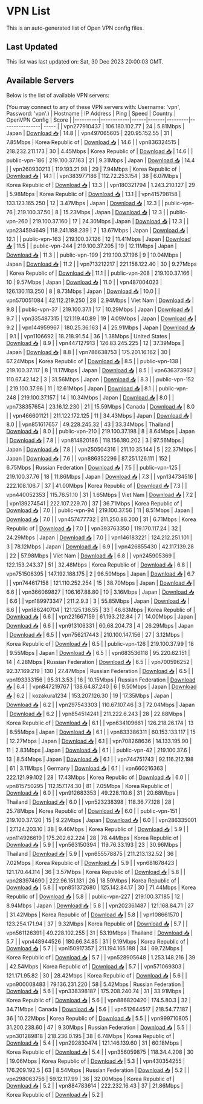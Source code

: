 # VPN List

This is an auto-generated list of Open VPN config files.

## Last Updated

This list was last updated on: Sat, 30 Dec 2023 20:00:03 GMT.

## Available Servers

Below is the list of available VPN servers:

(You may connect to any of these VPN servers with: Username: 'vpn', Password: 'vpn'.)
| Hostname | IP Address | Ping | Speed | Country | OpenVPN Config | Score |
|----------|------------|------|-------|---------|----------------| ----- |
| vpn277910437 | 106.180.102.77 | 24 | 5.81Mbps | Japan | [Download 📥](./configs/server_0_JP.ovpn) | 14.8 |
| vpn497065605 | 220.95.152.55 | 31 | 7.85Mbps | Korea Republic of | [Download 📥](./configs/server_1_KR.ovpn) | 14.6 |
| vpn836324515 | 218.232.211.173 | 30 | 4.45Mbps | Korea Republic of | [Download 📥](./configs/server_2_KR.ovpn) | 14.6 |
| public-vpn-186 | 219.100.37.163 | 21 | 9.31Mbps | Japan | [Download 📥](./configs/server_3_JP.ovpn) | 14.4 |
| vpn260930213 | 119.193.21.98 | 29 | 7.94Mbps | Korea Republic of | [Download 📥](./configs/server_4_KR.ovpn) | 14.1 |
| vpn383977186 | 112.72.253.154 | 38 | 6.07Mbps | Korea Republic of | [Download 📥](./configs/server_5_KR.ovpn) | 13.3 |
| vpn180321794 | 1.243.210.127 | 29 | 5.98Mbps | Korea Republic of | [Download 📥](./configs/server_6_KR.ovpn) | 13.1 |
| vpn415798158 | 133.123.165.250 | 12 | 3.47Mbps | Japan | [Download 📥](./configs/server_7_JP.ovpn) | 12.3 |
| public-vpn-76 | 219.100.37.50 | 8 | 15.23Mbps | Japan | [Download 📥](./configs/server_8_JP.ovpn) | 12.3 |
| public-vpn-260 | 219.100.37.160 | 17 | 24.30Mbps | Japan | [Download 📥](./configs/server_9_JP.ovpn) | 12.3 |
| vpn234594649 | 118.241.188.239 | 7 | 13.67Mbps | Japan | [Download 📥](./configs/server_10_JP.ovpn) | 12.1 |
| public-vpn-163 | 219.100.37.126 | 12 | 11.41Mbps | Japan | [Download 📥](./configs/server_11_JP.ovpn) | 11.5 |
| public-vpn-244 | 219.100.37.205 | 19 | 12.11Mbps | Japan | [Download 📥](./configs/server_12_JP.ovpn) | 11.3 |
| public-vpn-199 | 219.100.37.196 | 9 | 10.04Mbps | Japan | [Download 📥](./configs/server_13_JP.ovpn) | 11.2 |
| vpn713212217 | 221.158.122.40 | 30 | 9.27Mbps | Korea Republic of | [Download 📥](./configs/server_14_KR.ovpn) | 11.1 |
| public-vpn-208 | 219.100.37.166 | 10 | 9.57Mbps | Japan | [Download 📥](./configs/server_15_JP.ovpn) | 11.0 |
| vpn487004023 | 126.130.113.250 | 8 | 8.73Mbps | Japan | [Download 📥](./configs/server_16_JP.ovpn) | 10.0 |
| vpn570051084 | 42.112.219.250 | 28 | 2.94Mbps | Viet Nam | [Download 📥](./configs/server_17_VN.ovpn) | 9.8 |
| public-vpn-37 | 219.100.37.1 | 17 | 10.29Mbps | Japan | [Download 📥](./configs/server_18_JP.ovpn) | 9.7 |
| vpn335487315 | 121.119.40.89 | 19 | 4.09Mbps | Japan | [Download 📥](./configs/server_19_JP.ovpn) | 9.2 |
| vpn144959967 | 180.25.36.163 | 4 | 25.91Mbps | Japan | [Download 📥](./configs/server_20_JP.ovpn) | 9.1 |
| vpn1106692 | 18.218.91.54 | 36 | 1.38Mbps | United States | [Download 📥](./configs/server_21_US.ovpn) | 8.9 |
| vpn447127913 | 126.83.245.225 | 12 | 37.39Mbps | Japan | [Download 📥](./configs/server_22_JP.ovpn) | 8.8 |
| vpn786638753 | 175.201.16.162 | 30 | 67.24Mbps | Korea Republic of | [Download 📥](./configs/server_23_KR.ovpn) | 8.5 |
| public-vpn-138 | 219.100.37.117 | 8 | 11.17Mbps | Japan | [Download 📥](./configs/server_24_JP.ovpn) | 8.5 |
| vpn636373967 | 110.67.42.142 | 3 | 31.56Mbps | Japan | [Download 📥](./configs/server_25_JP.ovpn) | 8.3 |
| public-vpn-152 | 219.100.37.96 | 11 | 12.61Mbps | Japan | [Download 📥](./configs/server_26_JP.ovpn) | 8.1 |
| public-vpn-248 | 219.100.37.157 | 14 | 10.34Mbps | Japan | [Download 📥](./configs/server_27_JP.ovpn) | 8.0 |
| vpn738357654 | 23.16.12.230 | 21 | 15.59Mbps | Canada | [Download 📥](./configs/server_28_CA.ovpn) | 8.0 |
| vpn466601121 | 211.122.172.125 | 11 | 34.43Mbps | Japan | [Download 📥](./configs/server_29_JP.ovpn) | 8.0 |
| vpn851617657 | 49.228.245.32 | 43 | 33.34Mbps | Thailand | [Download 📥](./configs/server_30_TH.ovpn) | 8.0 |
| public-vpn-210 | 219.100.37.198 | 8 | 8.64Mbps | Japan | [Download 📥](./configs/server_31_JP.ovpn) | 7.8 |
| vpn814820186 | 118.156.180.202 | 3 | 97.56Mbps | Japan | [Download 📥](./configs/server_32_JP.ovpn) | 7.8 |
| vpn250504316 | 211.10.35.144 | 5 | 22.37Mbps | Japan | [Download 📥](./configs/server_33_JP.ovpn) | 7.6 |
| vpn886352296 | 87.251.126.111 | 152 | 6.75Mbps | Russian Federation | [Download 📥](./configs/server_34_RU.ovpn) | 7.5 |
| public-vpn-125 | 219.100.37.76 | 18 | 11.86Mbps | Japan | [Download 📥](./configs/server_35_JP.ovpn) | 7.3 |
| vpn134734516 | 222.108.106.7 | 37 | 41.00Mbps | Korea Republic of | [Download 📥](./configs/server_36_KR.ovpn) | 7.3 |
| vpn440052353 | 115.76.51.10 | 31 | 1.65Mbps | Viet Nam | [Download 📥](./configs/server_37_VN.ovpn) | 7.2 |
| vpn139274541 | 222.107.229.70 | 37 | 36.71Mbps | Korea Republic of | [Download 📥](./configs/server_38_KR.ovpn) | 7.0 |
| public-vpn-94 | 219.100.37.56 | 11 | 8.51Mbps | Japan | [Download 📥](./configs/server_39_JP.ovpn) | 7.0 |
| vpn457477732 | 211.250.86.200 | 31 | 6.71Mbps | Korea Republic of | [Download 📥](./configs/server_40_KR.ovpn) | 7.0 |
| vpn393763350 | 119.170.117.24 | 32 | 24.29Mbps | Japan | [Download 📥](./configs/server_41_JP.ovpn) | 7.0 |
| vpn146183221 | 124.212.251.101 | 3 | 78.12Mbps | Japan | [Download 📥](./configs/server_42_JP.ovpn) | 6.9 |
| vpn426855430 | 42.117.139.28 | 22 | 57.98Mbps | Viet Nam | [Download 📥](./configs/server_43_VN.ovpn) | 6.8 |
| vpn245905369 | 122.153.243.37 | 51 | 32.48Mbps | Korea Republic of | [Download 📥](./configs/server_44_KR.ovpn) | 6.8 |
| vpn751506395 | 147.192.188.175 | 2 | 96.50Mbps | Japan | [Download 📥](./configs/server_45_JP.ovpn) | 6.7 |
| vpn744617158 | 121.110.252.254 | 15 | 38.70Mbps | Japan | [Download 📥](./configs/server_46_JP.ovpn) | 6.6 |
| vpn366069827 | 106.167.88.80 | 10 | 3.16Mbps | Japan | [Download 📥](./configs/server_47_JP.ovpn) | 6.6 |
| vpn189973347 | 211.2.9.3 | 3 | 55.85Mbps | Japan | [Download 📥](./configs/server_48_JP.ovpn) | 6.6 |
| vpn186240704 | 121.125.136.55 | 33 | 46.63Mbps | Korea Republic of | [Download 📥](./configs/server_49_KR.ovpn) | 6.6 |
| vpn221667159 | 61.193.212.84 | 7 | 14.00Mbps | Japan | [Download 📥](./configs/server_50_JP.ovpn) | 6.6 |
| vpn913106331 | 60.68.204.73 | 4 | 26.29Mbps | Japan | [Download 📥](./configs/server_51_JP.ovpn) | 6.5 |
| vpn756217443 | 210.100.147.156 | 27 | 3.12Mbps | Korea Republic of | [Download 📥](./configs/server_52_KR.ovpn) | 6.5 |
| public-vpn-126 | 219.100.37.99 | 18 | 9.55Mbps | Japan | [Download 📥](./configs/server_53_JP.ovpn) | 6.5 |
| vpn683536118 | 95.220.62.151 | 14 | 4.28Mbps | Russian Federation | [Download 📥](./configs/server_54_RU.ovpn) | 6.5 |
| vpn700596252 | 92.37.169.219 | 130 | 27.47Mbps | Russian Federation | [Download 📥](./configs/server_55_RU.ovpn) | 6.5 |
| vpn193333156 | 95.31.3.53 | 16 | 10.15Mbps | Russian Federation | [Download 📥](./configs/server_56_RU.ovpn) | 6.4 |
| vpn847219767 | 138.64.87.240 | 6 | 9.50Mbps | Japan | [Download 📥](./configs/server_57_JP.ovpn) | 6.2 |
| kozakura1234 | 153.207.126.30 | 19 | 17.35Mbps | Japan | [Download 📥](./configs/server_58_JP.ovpn) | 6.2 |
| vpn297543303 | 110.67.107.46 | 3 | 72.04Mbps | Japan | [Download 📥](./configs/server_59_JP.ovpn) | 6.2 |
| vpn854514241 | 211.222.6.243 | 28 | 22.88Mbps | Korea Republic of | [Download 📥](./configs/server_60_KR.ovpn) | 6.1 |
| vpn634109661 | 126.218.26.174 | 13 | 8.55Mbps | Japan | [Download 📥](./configs/server_61_JP.ovpn) | 6.1 |
| vpn833386311 | 60.153.133.117 | 15 | 12.27Mbps | Japan | [Download 📥](./configs/server_62_JP.ovpn) | 6.1 |
| vpn708268636 | 14.133.195.90 | 11 | 2.83Mbps | Japan | [Download 📥](./configs/server_63_JP.ovpn) | 6.1 |
| public-vpn-42 | 219.100.37.6 | 13 | 8.54Mbps | Japan | [Download 📥](./configs/server_64_JP.ovpn) | 6.1 |
| vpn744751743 | 92.116.212.198 | 61 | 3.11Mbps | Germany | [Download 📥](./configs/server_65_DE.ovpn) | 6.1 |
| vpn660216363 | 222.121.99.102 | 28 | 17.43Mbps | Korea Republic of | [Download 📥](./configs/server_66_KR.ovpn) | 6.0 |
| vpn815750295 | 112.157.174.30 | 81 | 7.05Mbps | Korea Republic of | [Download 📥](./configs/server_67_KR.ovpn) | 6.0 |
| vpn912683353 | 49.228.110.6 | 31 | 20.68Mbps | Thailand | [Download 📥](./configs/server_68_TH.ovpn) | 6.0 |
| vpn523238398 | 118.36.77.128 | 28 | 25.78Mbps | Korea Republic of | [Download 📥](./configs/server_69_KR.ovpn) | 6.0 |
| public-vpn-151 | 219.100.37.120 | 15 | 9.22Mbps | Japan | [Download 📥](./configs/server_70_JP.ovpn) | 6.0 |
| vpn286335001 | 27.124.203.10 | 38 | 9.46Mbps | Korea Republic of | [Download 📥](./configs/server_71_KR.ovpn) | 5.9 |
| vpn114926619 | 175.202.62.224 | 28 | 78.44Mbps | Korea Republic of | [Download 📥](./configs/server_72_KR.ovpn) | 5.9 |
| vpn563150394 | 119.76.33.193 | 23 | 30.96Mbps | Thailand | [Download 📥](./configs/server_73_TH.ovpn) | 5.9 |
| vpn655578875 | 211.213.132.52 | 36 | 7.02Mbps | Korea Republic of | [Download 📥](./configs/server_74_KR.ovpn) | 5.9 |
| vpn681678423 | 121.170.44.114 | 36 | 3.57Mbps | Korea Republic of | [Download 📥](./configs/server_75_KR.ovpn) | 5.8 |
| vpn283974690 | 222.96.151.131 | 26 | 18.59Mbps | Korea Republic of | [Download 📥](./configs/server_76_KR.ovpn) | 5.8 |
| vpn851372680 | 125.142.84.17 | 30 | 71.44Mbps | Korea Republic of | [Download 📥](./configs/server_77_KR.ovpn) | 5.8 |
| public-vpn-227 | 219.100.37.185 | 12 | 8.94Mbps | Japan | [Download 📥](./configs/server_78_JP.ovpn) | 5.8 |
| vpn202361487 | 121.168.84.71 | 27 | 31.42Mbps | Korea Republic of | [Download 📥](./configs/server_79_KR.ovpn) | 5.8 |
| vpn108661570 | 123.254.171.94 | 37 | 9.32Mbps | Korea Republic of | [Download 📥](./configs/server_80_KR.ovpn) | 5.7 |
| vpn561126391 | 49.228.102.255 | 31 | 53.19Mbps | Thailand | [Download 📥](./configs/server_81_TH.ovpn) | 5.7 |
| vpn448944526 | 180.66.34.85 | 31 | 9.19Mbps | Korea Republic of | [Download 📥](./configs/server_82_KR.ovpn) | 5.7 |
| vpn150917357 | 211.194.165.188 | 34 | 69.72Mbps | Korea Republic of | [Download 📥](./configs/server_83_KR.ovpn) | 5.7 |
| vpn528905648 | 1.253.148.216 | 39 | 42.54Mbps | Korea Republic of | [Download 📥](./configs/server_84_KR.ovpn) | 5.7 |
| vpn571069303 | 121.171.95.82 | 30 | 28.42Mbps | Korea Republic of | [Download 📥](./configs/server_85_KR.ovpn) | 5.6 |
| vpn900008483 | 79.136.231.220 | 58 | 5.42Mbps | Russian Federation | [Download 📥](./configs/server_86_RU.ovpn) | 5.6 |
| vpn338398187 | 175.208.240.74 | 31 | 33.91Mbps | Korea Republic of | [Download 📥](./configs/server_87_KR.ovpn) | 5.6 |
| vpn886820420 | 174.5.80.3 | 32 | 34.71Mbps | Canada | [Download 📥](./configs/server_88_CA.ovpn) | 5.6 |
| vpn512644517 | 218.54.77.187 | 36 | 10.22Mbps | Korea Republic of | [Download 📥](./configs/server_89_KR.ovpn) | 5.5 |
| vpn999710805 | 31.200.238.60 | 47 | 9.30Mbps | Russian Federation | [Download 📥](./configs/server_90_RU.ovpn) | 5.5 |
| vpn301289818 | 218.236.0.195 | 38 | 6.74Mbps | Korea Republic of | [Download 📥](./configs/server_91_KR.ovpn) | 5.4 |
| vpn292830474 | 121.146.139.60 | 31 | 60.18Mbps | Korea Republic of | [Download 📥](./configs/server_92_KR.ovpn) | 5.4 |
| vpn356059875 | 118.34.4.208 | 30 | 19.06Mbps | Korea Republic of | [Download 📥](./configs/server_93_KR.ovpn) | 5.3 |
| vpn430354255 | 176.209.192.5 | 63 | 8.54Mbps | Russian Federation | [Download 📥](./configs/server_94_RU.ovpn) | 5.2 |
| vpn298063756 | 59.12.117.99 | 36 | 32.00Mbps | Korea Republic of | [Download 📥](./configs/server_95_KR.ovpn) | 5.2 |
| vpn884783614 | 222.232.16.43 | 37 | 21.86Mbps | Korea Republic of | [Download 📥](./configs/server_96_KR.ovpn) | 5.2 |

